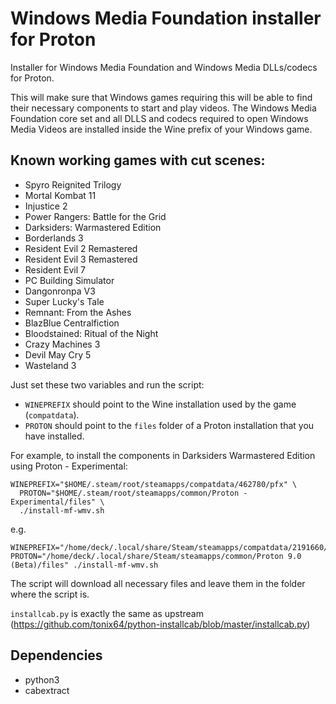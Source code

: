 # Windows Media Foundation installer for Proton
Installer for Windows Media Foundation and Windows Media DLLs/codecs for Proton.

This will make sure that Windows games requiring this will be able to find their necessary components to start and play videos. The Windows Media Foundation core set and all DLLS and codecs required to open Windows Media Videos are installed inside the Wine prefix of your Windows game.

## Known working games with cut scenes:

- Spyro Reignited Trilogy
- Mortal Kombat 11
- Injustice 2
- Power Rangers: Battle for the Grid
- Darksiders: Warmastered Edition
- Borderlands 3
- Resident Evil 2 Remastered
- Resident Evil 3 Remastered
- Resident Evil 7
- PC Building Simulator
- Dangonronpa V3
- Super Lucky's Tale
- Remnant: From the Ashes
- BlazBlue Centralfiction
- Bloodstained: Ritual of the Night
- Crazy Machines 3
- Devil May Cry 5
- Wasteland 3

Just set these two variables and run the script:

- `WINEPREFIX` should point to the Wine installation used by the game (`compatdata`).
- `PROTON` should point to the `files` folder of a Proton installation that you have installed.

For example, to install the components in Darksiders Warmastered Edition using Proton - Experimental:

```
WINEPREFIX="$HOME/.steam/root/steamapps/compatdata/462780/pfx" \
  PROTON="$HOME/.steam/root/steamapps/common/Proton - Experimental/files" \
  ./install-mf-wmv.sh
```
e.g.
```
WINEPREFIX="/home/deck/.local/share/Steam/steamapps/compatdata/2191660/pfx" PROTON="/home/deck/.local/share/Steam/steamapps/common/Proton 9.0 (Beta)/files" ./install-mf-wmv.sh
```

The script will download all necessary files and leave them in the folder where the script is.

`installcab.py` is exactly the same as upstream (https://github.com/tonix64/python-installcab/blob/master/installcab.py)

## Dependencies
- python3
- cabextract
